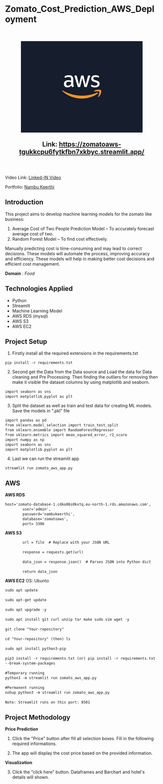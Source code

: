 <h1> Zomato_Cost_Prediction_AWS_Deployment </h1>


<h2 align="center">
  <br>
  <a href=""><img src="aws.jpeg" alt="" width="400"></a>
  
  Link: https://zomatoaws-tgukkcpu6fytkfbn7xkbyc.streamlit.app/
  <br>
 
  <br>
</h2>


<p align="center">
  <a href="#Introduction"></a> 
  <a href="#Technologies Applied"></a>  
</p>

Video Link: [Linked-IN Video](https://www.linkedin.com/posts/nambu-keerthi-r-9b8839283_project-name-zomato-cost-prediction-aws-activity-7322432538038149120-d3tT?utm_source=share&utm_medium=member_desktop&rcm=ACoAAEUARVwBltI0ri4ApeK7YzcbHxGViaHfWEM)

Portfolio: [Nambu Keerthi](https://portfolio-b5zieg8xn5nhwau5b4bhp8.streamlit.app/)

## Introduction 
This project aims to develop machine learning models for the zomato like business:

1. Average Cost of Two People Prediction Model – To accurately forecast average cost of two.
2. Random Forest Model – To find cost effectively.

Manually predicting cost is time-consuming and may lead to correct decisions. These models will automate the process, improving accuracy and efficiency. These models will help in making better cost decisions and efficient cost management. 

**Domain** : *Food* 

## Technologies Applied
* Python
* Streamlit
* Machine Learning Model
* AWS RDS (mysql)
* AWS S3
* AWS EC2


## Project Setup
1. Firstly install all the required extensions in the requirements.txt
```
pip install -r requirements.txt
```

2. Second get the Data from the Data source and Load the data for Data cleaning and Pre Processing. Then finding the outliers for removing then make it visible the dataset columns by using matplotlib and seaborn.
```
import seaborn as sns
import matplotlib.pyplot as plt

```

3. Split the dataset as well as  train and test data for creating ML models. Save the models in ".pkl" file 
```
import pandas as pd
from sklearn.model_selection import train_test_split
from sklearn.ensemble import RandomForestRegressor
from sklearn.metrics import mean_squared_error, r2_score
import numpy as np
import seaborn as sns
import matplotlib.pyplot as plt

```
  
4. Last we can run the streamlit app
```
streamlit run zomato_aws_app.py
```

## AWS 

**AWS RDS**
```
host='zomato-database-1.cdko86s0kxtq.eu-north-1.rds.amazonaws.com',
        user='admin',
        password='nambukeerthi',
        database='zomatoaws',
        port= 3306
```
**AWS S3**
```
        url = file  # Replace with your JSON URL
        
        response = requests.get(url)
        
        data_json = response.json()  # Parses JSON into Python dict
        
        return data_json
```

**AWS EC2**
OS: Ubunto
```
sudo apt update

sudo apt-get update

sudo apt upgrade -y

sudo apt install git curl unzip tar make sudo vim wget -y

git clone "Your-repository"

cd "Your-repository" (then) ls

sudo apt install python3-pip

pip3 install -r requirements.txt (or) pip install -r requirements.txt --break-system-packages

#Temporary running
python3 -m streamlit run zomato_aws_app.py

#Permanent running
nohup python3 -m streamlit run zomato_aws_app.py

Note: Streamlit runs on this port: 8501

```


## Project Methodology

**Price Prediction**

1. Click the "Price" button after fill all selection boxes. Fill in the following required informations.

2. The app will display the cost price based on the provided information.

**Visualization**

3. Click the "click here" button. Dataframes and Barchart and hotel's details will shown.
